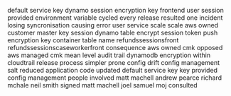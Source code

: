 default service key dynamo session encryption key frontend user session provided environment variable cycled every release resulted one incident losing syncronisation causing error user service scale scale aws owned customer master key session dynamo table encrypt session token push encryption key container table name refundssessionsfront refundssessionscaseworkerfront consequence aws owned cmk opposed aws managed cmk mean level audit trail dynamodb encryption within cloudtrail release process simpler prone config drift config management salt reduced application code updated default service key key provided config management people involved matt machell andrew pearce richard mchale neil smith signed matt machell joel samuel moj consulted